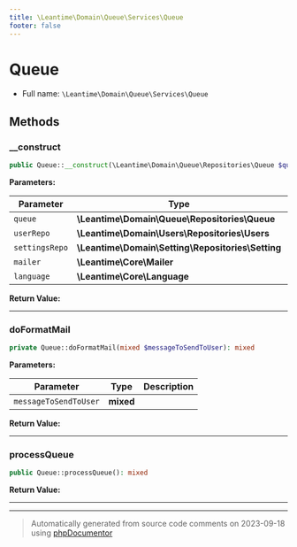 ```yaml
---
title: \Leantime\Domain\Queue\Services\Queue
footer: false
---
```


# Queue





* Full name: `\Leantime\Domain\Queue\Services\Queue`



## Methods

### __construct



```php
public Queue::__construct(\Leantime\Domain\Queue\Repositories\Queue $queue, \Leantime\Domain\Users\Repositories\Users $userRepo, \Leantime\Domain\Setting\Repositories\Setting $settingsRepo, \Leantime\Core\Mailer $mailer, \Leantime\Core\Language $language): mixed
```








**Parameters:**

| Parameter | Type | Description |
|-----------|------|-------------|
| `queue` | **\Leantime\Domain\Queue\Repositories\Queue** |  |
| `userRepo` | **\Leantime\Domain\Users\Repositories\Users** |  |
| `settingsRepo` | **\Leantime\Domain\Setting\Repositories\Setting** |  |
| `mailer` | **\Leantime\Core\Mailer** |  |
| `language` | **\Leantime\Core\Language** |  |


**Return Value:**





---
### doFormatMail



```php
private Queue::doFormatMail(mixed $messageToSendToUser): mixed
```








**Parameters:**

| Parameter | Type | Description |
|-----------|------|-------------|
| `messageToSendToUser` | **mixed** |  |


**Return Value:**





---
### processQueue



```php
public Queue::processQueue(): mixed
```









**Return Value:**





---


---
> Automatically generated from source code comments on 2023-09-18 using [phpDocumentor](http://www.phpdoc.org/)
